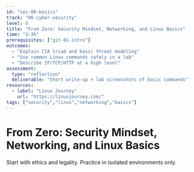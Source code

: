 ```yaml
---
id: "sec-00-basics"
track: "06-cyber-security"
level: 0
title: "From Zero: Security Mindset, Networking, and Linux Basics"
time: "2–3h"
prerequisites: ["git-01-intro"]
outcomes:
  - "Explain CIA triad and basic threat modeling"
  - "Use common Linux commands safely in a lab"
  - "Describe IP/TCP/HTTP at a high level"
assessment:
  type: "reflection"
  deliverable: "Short write-up + lab screenshots of basic commands"
resources:
  - label: "Linux Journey"
    url: "https://linuxjourney.com/"
tags: ["security","linux","networking","basics"]
---
```


# From Zero: Security Mindset, Networking, and Linux Basics

Start with ethics and legality. Practice in isolated environments only.